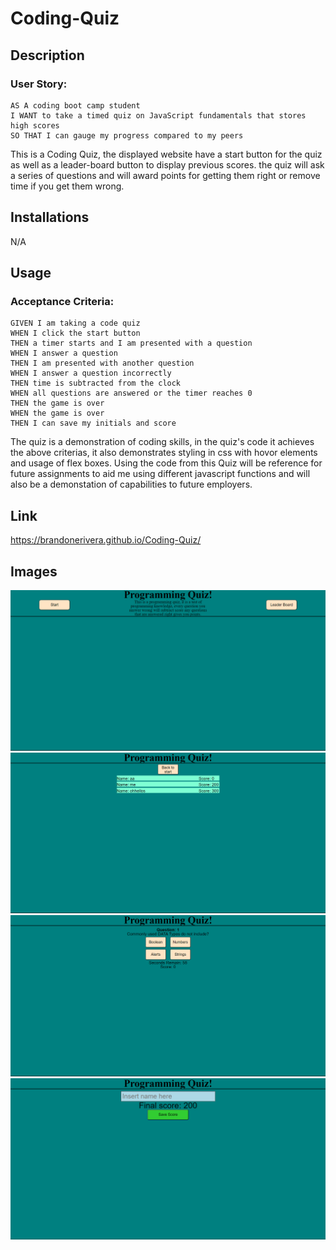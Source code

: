 # Coding-Quiz

## Description

### User Story: 
```
AS A coding boot camp student
I WANT to take a timed quiz on JavaScript fundamentals that stores high scores
SO THAT I can gauge my progress compared to my peers
```

This is a Coding Quiz, the displayed website have a start button for the quiz as well as a leader-board button to display previous scores.
the quiz will ask a series of questions and will award points for getting them right or remove time if you get them wrong. 

## Installations
N/A

## Usage

### Acceptance Criteria:
```
GIVEN I am taking a code quiz
WHEN I click the start button
THEN a timer starts and I am presented with a question
WHEN I answer a question
THEN I am presented with another question
WHEN I answer a question incorrectly
THEN time is subtracted from the clock
WHEN all questions are answered or the timer reaches 0
THEN the game is over
WHEN the game is over
THEN I can save my initials and score
```
The quiz is a demonstration of coding skills, in the quiz's code it achieves the above criterias, it also demonstrates styling in css with hovor elements and usage of flex boxes. Using the code from this Quiz will be reference for future assignments to aid me using different javascript functions and will also be a demonstation of capabilities to future employers.
## Link
https://brandonerivera.github.io/Coding-Quiz/
## Images
![image1](./Assets/Images/Programmingquiz-start.png)
![image2](./Assets/Images/Programmingquiz-leaderboard.png)
![image3](./Assets/Images/Programmingquiz-questions.png)
![image4](./Assets/Images/Programmingquiz-scoreform.png)
